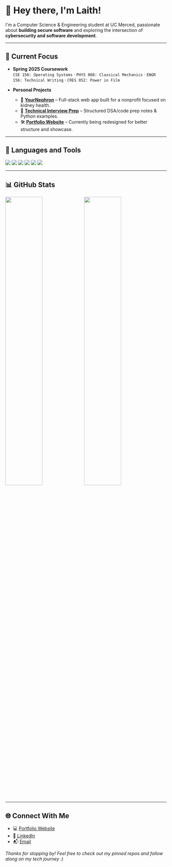 # 👋 Hey there, I'm Laith!

I'm a Computer Science & Engineering student at UC Merced, passionate about **building secure software** and exploring the intersection of **cybersecurity and software development**.

---

## 🚀 Current Focus

- **Spring 2025 Coursework**  
  `CSE 150: Operating Systems` · `PHYS 008: Classical Mechanics` · `ENGR 156: Technical Writing` · `CRES 052: Power in Film`

- **Personal Projects**  
  - 🔧 [**YourNephron**](https://github.com/laithdarras/YourNephron) – Full-stack web app built for a nonprofit focused on kidney health.  
  - 🧠 [**Technical Interview Prep**](https://github.com/laithdarras/technical_interview_prep/) – Structured DSA/code prep notes & Python examples.  
  - 🛠️ [**Portfolio Website**](https://laithdarras.github.io) – Currently being redesigned for better structure and showcase.

---

## 🧰 Languages and Tools

<p align="left">
  <img src="https://img.shields.io/badge/Python-3776AB?style=for-the-badge&logo=python&logoColor=white"/>
  <img src="https://img.shields.io/badge/JavaScript-F7DF1E?style=for-the-badge&logo=javascript&logoColor=black"/>
  <img src="https://img.shields.io/badge/React-20232A?style=for-the-badge&logo=react&logoColor=61DAFB"/>
  <img src="https://img.shields.io/badge/Linux-FCC624?style=for-the-badge&logo=linux&logoColor=black"/>
  <img src="https://img.shields.io/badge/Docker-2496ED?style=for-the-badge&logo=docker&logoColor=white"/>
  <img src="https://img.shields.io/badge/Git-F05032?style=for-the-badge&logo=git&logoColor=white"/>
</p>

---

## 📊 GitHub Stats

<p align="left">
  <img src="https://github-readme-stats.vercel.app/api?username=laithdarras&show_icons=true&theme=dark&count_private=true" width="48%" />
  <img src="https://github-readme-stats.vercel.app/api/top-langs/?username=laithdarras&layout=compact&theme=dark" width="48%" />
</p>

---

## 🌐 Connect With Me

- 💻 [Portfolio Website](https://laithdarras.github.io)  
- 🔗 [LinkedIn](https://linkedin.com/in/laith-darras/)  
- 📬 [Email](mailto:laith.s.darras@gmail.com)

_Thanks for stopping by! Feel free to check out my pinned repos and follow along on my tech journey :)_
